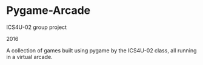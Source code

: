 # Pygame-Arcade

ICS4U-02 group project

2016

A collection of games built using pygame by the ICS4U-02 class, all running in a virtual arcade.
